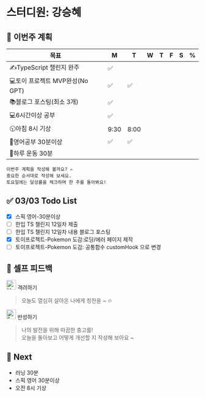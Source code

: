 # 스터디원: 강승혜

## 🚀 이번주 계획

| 목표                            | M   | T   | W   | T   | F   | S   | %   |
| ------------------------------- | --- | --- | --- | --- | --- | --- | --- |
| ✍️TypeScript 챌린지 완주        | ✅  |     |     |     |     |     |     |
| 💻토이 프로젝트 MVP완성(No GPT) |  ✅  |   ✅ |     |     |     |     |     |
| 📚블로그 포스팅(최소 3개)       |  ✅  |     |     |     |     |     |     |
| 💻6시간이상 공부                |  ✅  |     |     |     |     |     |     |
| 🕥아침 8시 기상                 | 9:30  |  8:00   |     |     |     |     |     |
| 💚영어공부 30분이상             |  ✅  |  ✅  |     |     |     |     |     |
| 💪하루 운동 30분                |     |     |     |     |     |     |     |

```
이번주 계획을 작성해 볼까요? ✍
중요한 순서대로 작성해 보세요.
토요일에는 달성률을 체크하며 한 주를 돌아봐요!
```

## ✅ 03/03 Todo List

- [x] 스픽 영어-30분이상
- [ ] 한입 TS 챌린지 12일차 제출
- [ ] 한입 TS 챌린지 12일차 내용 블로그 포스팅
- [x] 토이프로젝트-Pokemon 도감:로딩/에러 페이지 제작
- [ ] 토이프로젝트-Pokemon 도감: 공통함수 customHook 으로 변경

## 🎉 셀프 피드백

<img src="https://raw.githubusercontent.com/Tarikul-Islam-Anik/Animated-Fluent-Emojis/master/Emojis/Smilies/Hugging%20Face.png" alt="Hugging Face" width="25" height="25"> 격려하기</img>

> 오늘도 열심히 살아온 나에게 칭찬을 ~ 🔥

<img src="https://raw.githubusercontent.com/Tarikul-Islam-Anik/Animated-Fluent-Emojis/master/Emojis/Smilies/Face%20with%20Monocle.png" alt="Face with Monocle" width="25" height="25"> 반성하기</img>

> 나의 발전을 위해 따끔한 충고를! <br>
> 오늘을 돌아보고 어떻게 개선할 지 작성해 보아요 ~ <br>

## 🌱 Next

- 러닝 30분
- 스픽 영어 30분이상
- 오전 8시 기상
